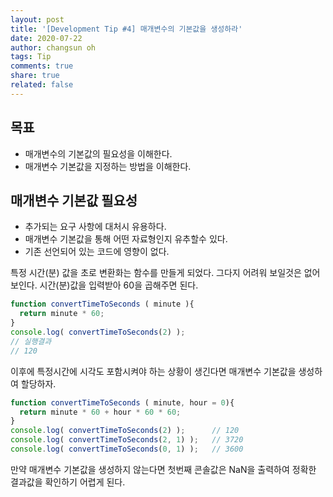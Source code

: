```yaml
---
layout: post
title: '[Development Tip #4] 매개변수의 기본값을 생성하라'
date: 2020-07-22
author: changsun oh
tags: Tip 
comments: true
share: true
related: false
---
```


## 목표 
* 매개변수의 기본값의 필요성을 이해한다.
* 매개변수 기본값을 지정하는 방법을 이해한다.  

## 매개변수 기본값 필요성
* 추가되는 요구 사항에 대처시 유용하다.
* 매개변수 기본값을 통해 어떤 자료형인지 유추할수 있다.
* 기존 선언되어 있는 코드에 영향이 없다. 

특정 시간(분) 값을 초로 변환화는 함수를 만들게 되었다. 
그다지 어려워 보일것은 없어 보인다. 시간(분)값을 입력받아 60을 곱해주면 된다. 
  ```javascript
  function convertTimeToSeconds ( minute ){
    return minute * 60;
  }
  console.log( convertTimeToSeconds(2) );
  // 실행결과 
  // 120
  ```

이후에 특정시간에 시각도 포함시켜야 하는 상황이 생긴다면 매개변수 기본값을 생성하여 할당하자.
 ```javascript 
 function convertTimeToSeconds ( minute, hour = 0){
   return minute * 60 + hour * 60 * 60;
 }
 console.log( convertTimeToSeconds(2) );      // 120
 console.log( convertTimeToSeconds(2, 1) );   // 3720
 console.log( convertTimeToSeconds(0, 1) );   // 3600
 ```

만약 매개변수 기본값을 생성하지 않는다면 첫번째 콘솔값은 NaN을 출력하여 정확한 결과값을 확인하기 어렵게 된다. 

